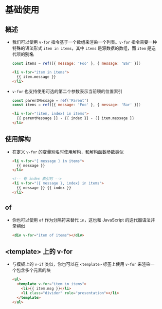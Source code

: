 # 基础使用

## 概述

- 我们可以使用 `v-for` 指令基于一个数组来渲染一个列表。`v-for` 指令需要一种特殊的语法形式 `item in items`，其中 `items` 是源数据的数组，而 `item` 是迭代项的**别名**

    ```js
    const items = ref([{ message: 'Foo' }, { message: 'Bar' }])

    ```

    ```html
    <li v-for="item in items">
      {{ item.message }}
    </li>
    ```

- `v-for` 也支持使用可选的第二个参数表示当前项的位置索引

    ```js
    const parentMessage = ref('Parent')
    const items = ref([{ message: 'Foo' }, { message: 'Bar' }])

    ```

    ```html
    <li v-for="(item, index) in items">
      {{ parentMessage }} - {{ index }} - {{ item.message }}
    </li>
    ```

## 使用解构

- 在定义 `v-for` 的变量别名时使用解构，和解构函数参数类似

    ```html
    <li v-for="{ message } in items">
      {{ message }}
    </li>

    <!-- 有 index 索引时 -->
    <li v-for="({ message }, index) in items">
      {{ message }} {{ index }}
    </li>
    ```

## of

- 你也可以使用 `of` 作为分隔符来替代 `in`，这也和 JavaScript 的迭代器语法非常相似

    ```html
    <div v-for="item of items"></div>
    ```

## \<template> 上的 v-for

- 与模板上的 `v-if` 类似，你也可以在 `<template>` 标签上使用 `v-for` 来渲染一个包含多个元素的块

    ```html
    <ul>
      <template v-for="item in items">
        <li>{{ item.msg }}</li>
        <li class="divider" role="presentation"></li>
      </template>
    </ul>
    ```
